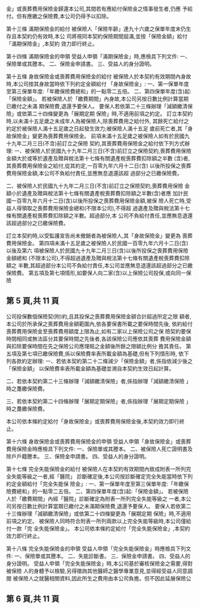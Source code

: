 金」或喪葬費用保險金歸還本公司,其間若有應給付保險金之情事發生者,仍應 予給付。但有應繳之保險費,本公司仍得予以扣除。 

第十三條 滿期保險金的給付 被保險人「保險年齡」達九十六歲之保單年度末仍生存且本契約仍有效時,本公 司將視同本契約保險期間屆滿,並按「保險金額」給付「滿期保險金」,本契約 效力即行終止。 

第十四條 滿期保險金的申領 受益人申領「滿期保險金」時,應檢具下列文件: 一、保險單或其謄本。 二、保險金申請書。 三、受益人的身分證明。 

第十五條 身故保險金或喪葬費用保險金的給付 被保險人於本契約有效期間內身故時,本公司按其身故當時依下列約定金額給付 「身故保險金」: 一、第一保單年度至第三保單年度:「年繳保險費總和」的一點零二五倍。 二、第四保單年度(含)起:「保險金額」。 若被保險人於「繳費期間」內身故,本公司另按日數比例計算當期已繳付之未滿 期保險費,退還予要保人。 要保人若依第二十三條辦理「減額繳清保險」或依第二十四條變更為「展期定期 保險」時,不適用前項之約定。 訂立本契約時,以未滿十五足歲之未成年人為被保險人,除喪葬費用之給付外, 其餘死亡給付之約定於被保險人滿十五足歲之日起發生效力;被保險人滿十五足 歲前死亡者,其「身故保險金」變更為喪葬費用保險金。 前項未滿十五足歲之被保險人如有於民國九十九年二月三日(不含)前訂立之保險 契約,其喪葬費用保險金之給付依下列方式辦理: 一、被保險人於民國九十九年二月三日(不含)前訂立之保險契約,喪葬費用保險 金額大於或等於遺產及贈與稅法第十七條有關遺產稅喪葬費扣除額之半數 (含)者,其喪葬費用保險金之給付,從其約定,一百零九年六月十二日(含) 以後所投保之喪葬費用保險金額,本公司不負給付責任,並應無息退還該超 過部分之已繳保險費。 

二、被保險人於民國九十九年二月三日(不含)前訂立之保險契約,喪葬費用保險 金額小於遺產及贈與稅法第十七條有關遺產稅喪葬費扣除額之半數(含)者應 加計民國一百零九年六月十二日(含)以後所投保之喪葬費用保險金額,被保 險人死亡時,受益人得領取之喪葬費用保險金總和(不限本公司),不得超 過遺產及贈與稅法第十七條有關遺產稅喪葬費扣除額之半數。超過部分,本 公司不負給付責任,並應無息退還該超過部分之已繳保險費。 

訂立本契約時,以受監護宣告尚未撤銷者為被保險人,其「身故保險金」變更為 喪葬費用保險金。 第四項未滿十五足歲之被保險人於民國一百零九年六月十二日(含)以後及第六 項被保險人於民國九十九年二月三日(含)以後所投保之喪葬費用保險金額總和 (不限本公司),不得超過遺產及贈與稅法第十七條有關遺產稅喪葬費扣除額之 半數,其超過部分本公司不負給付責任,本公司並應無息退還該超過部分之已繳 保險費。 第五項及第七項情形,如要保人向二家(含)以上保險公司投保,或向同一保險

## 第 5 頁,共 11 頁

公司投保數個保險契(附)約,且其投保之喪葬費用保險金額合計超過所定之限 額者,本公司於所承保之喪葬費用金額範圍內,依各要保書所載之要保時間先後, 依約給付喪葬費用保險金至喪葬費用額度上限為止,如有二家以上保險公司之保 險契約要保時間相同或無法區分其要保時間之先後者,各該保險公司應依其喪葬 費用保險金額與扣除要保時間在先之保險公司應理賠之金額後所餘之限額比例分 擔其責任。 第五項及第七項已繳保險費,係以保險費率表所載金額為基礎,但有下列情形時, 依下列各款約定辦理: 一、若依本契約第二十二條減少「保險金額」者,係指依減少後之「保險金額」
以保險費率表所載金額為基礎並溯自本契約生效日起計算。 

二、若依本契約第二十三條辦理「減額繳清保險」者,係指辦理「減額繳清保險 
」時之躉繳保險費。 

三、若依本契約第二十四條辦理「展期定期保險」者,係指辦理「展期定期保險 
」時之躉繳保險費。 

本公司依本條約定給付「身故保險金」或喪葬費用保險金後,本契約效力即行終 止。 

第十六條 身故保險金或喪葬費用保險金的申領 受益人申領「身故保險金」或喪葬費用保險金時應檢具下列文件: 一、保險單或其謄本。 二、被保險人死亡證明書及除戶戶籍謄本。 三、保險金申請書。 四、受益人的身分證明。 

第十七條 完全失能保險金的給付 被保險人在本契約有效期間內致成附表一所列完全失能等級之一者,經「醫院」 診斷確定後,本公司按診斷確定完全失能當時依下列約定金額給付「完全失能保 險金」: 一、第一保單年度至第三保單年度:「年繳保險費總和」的一點零二五倍。 二、第四保單年度(含)起:「保險金額」。 若被保險人於「繳費期間」內經「醫院」診斷確定為附表一所列完全失能等級之 一者,本公司另按日數比例計算當期已繳付之未滿期保險費,退還予要保人。 要保人若依第二十三條辦理「減額繳清保險」或依第二十四條變更為「展期定期 保險」時,不適用前項之約定。 被保險人同時符合附表一所列兩款以上完全失能等級時,本公司僅給付一款「完 全失能保險金」。 本公司依本條約定給付「完全失能保險金」,本契約效力即行終止。 

第十八條 完全失能保險金的申領 受益人申領「完全失能保險金」時應檢具下列文件: 一、保險單或其謄本。 二、失能診斷書。 三、保險金申請書。 四、受益人的身分證明。 受益人申領「完全失能保險金」時,本公司基於審核保險金之需要,得對被保險 人的身體予以檢驗,另得徵詢其他醫師之醫學專業意見,並得經受益人同意調閱 被保險人之就醫相關資料,因此所生之費用由本公司負擔。但不因此延展保險公

## 第 6 頁,共 11 頁
